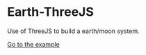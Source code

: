 # Earth-ThreeJS
Use of ThreeJS to build a earth/moon system.

[Go to the example](https://mrunic0rn0.github.io/Earth-ThreeJS/)
